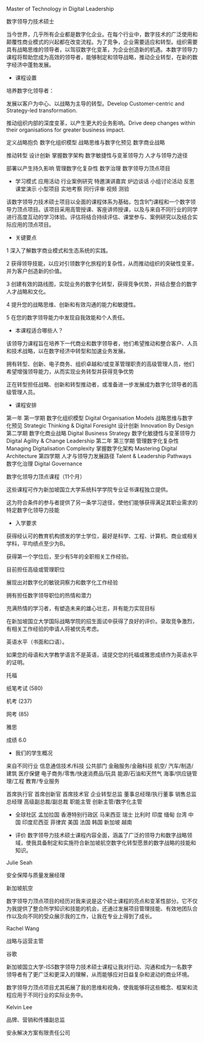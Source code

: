 Master of Technology in
Digital Leadership

数字领导力技术硕士

当今世界，几乎所有企业都是数字化企业。在每个行业中，数字技术的广泛使用和颠覆性商业模式的兴起都在改变流程。为了竞争，企业需要适应和转型。组织需要具有战略思维的领导者，以驾驭数字化变革，为企业创造新的机遇。本数字领导力课程将帮助您成为高效的领导者，能够制定和领导战略，推动企业转型，在新的数字经济中蓬勃发展。

* 课程设置

培养数字化领导者：

发展以客户为中心、以战略为主导的转型。Develop Customer-centric and Strategy-led transformation.

推动组织内部的深度变革，以产生更大的业务影响。Drive deep changes within their organisations for greater business impact.

定义战略抱负
数字化组织模型
战略思维与数字化预见
数字商业战略

推动转型
设计创新
掌握数字架构
数字敏捷性与变革领导力
人才与领导力途径

部署以产生持久影响
管理数字化复杂性
数字治理
数字领导力顶点项目

* 学习模式
应用活动
行业案例研究
特邀演讲嘉宾
炉边谈话
小组讨论活动
反思
课堂演示
小型项目
实地考察
同行评审
视频
测验

该数字领导力技术硕士项目以全面的课程体系为基础，包含9门课程和一个数字领导力顶点项目。该项目采用高管授课、客座讲师授课，以及与来自不同行业的同学进行高度互动的学习体验。评估将结合持续评估、课堂参与、案例研究以及结合实际应用的顶点项目。

* 关键要点

1 深入了解数字商业模式和生态系统的实践。

2 获得领导技能，以应对引领数字化旅程的复杂性，从而推动组织的突破性变革，并为客户创造新的价值。

3 创建有效的路线图，实现业务的数字化转型，获得竞争优势，并结合整合的数字人才战略和文化。

4 提升您的战略思维、创新和有效沟通的能力和敏捷性。

5 在您的数字领导能力中发现自我效能和个人责任。

* 本课程适合哪些人？

该领导力课程旨在培养下一代商业和数字领导者，他们希望推动和整合客户、人员和技术战略，以在数字经济中转型和加速业务发展。

拥有转型、创新、电子商务、组织卓越和/或变革管理职责的高级管理人员，他们希望增强领导能力，从而实现业务转型并获得竞争优势

正在转型担任战略、创新和转型推动者，或准备进一步发展成为数字化领导者的高级管理人员。

* 课程安排

第一年
第一学期
数字化组织模型 Digital Organisation Models
战略思维与数字化预见 Strategic Thinking & Digital Foresight
设计创新 Innovation By Design
第二学期
数字化商业战略 Digital Business Strategy
数字化敏捷性与变革领导力 Digital Agility & Change Leadership
第二年
第三学期
管理数字化复杂性 Managing Digitalisation Complexity
掌握数字化架构 Mastering Digital Architecture
第四学期
人才与领导力发展路径 Talent & Leadership Pathways
数字化治理 Digital Governance

数字化领导力顶点课程（11个月）

这些课程可作为新加坡国立大学系统科学学院专业证书课程独立提供。

这为符合条件的参与者提供了另一条学习途径，使他们能够获得满足其职业需求的特定数字化领导力技能

* 入学要求

获得经认可的教育机构颁发的学士学位，最好是科学、工程、计算机、商业或相关学科，平均绩点至少为B。

获得第一个学位后，至少有5年的全职相关工作经验。

目前担任高级或管理职位

展现出对数字化的敏锐洞察力和数字化工作经验

拥有担任数字领导职位的热情和潜力

充满热情的学习者，有塑造未来的雄心壮志，并有能力实现目标

在新加坡国立大学国际战略学院的招生面试中获得了良好的评价。录取竞争激烈，有相关工作经验的申请人将被优先考虑。

英语水平（书面和口语）。

如果您的母语和大学教学语言不是英语，请提交您的托福或雅思成绩作为英语水平的证明。

托福

纸笔考试 (580)

机考 (237)

网考 (85)

雅思

成绩 6.0

* 我们的学生概况

来自不同行业
信息通信技术/科技
公共部门
金融服务/金融科技
航空/
汽车/制造/建筑
医疗保健
电子商务/零售/快速消费品/玩具
能源/石油和天然气
海事/供应链管理/工程
教育/专业服务

首席执行官
首席创新官
首席技术官
企业转型总监
董事总经理/执行董事
销售总监
总经理
高级副总裁/副总裁
职能主管
创新主管/数字化主管

* 全球社区
孟加拉国
香港特别行政区
马来西亚
瑞士
比利时
印度
缅甸
台湾
中国
印度尼西亚
菲律宾
美国
法国
韩国
新加坡
越南

* 评价
数字领导力技术硕士课程内容全面，涵盖了广泛的领导力和数字战略领域，使我具备制定和实施符合新加坡航空数字化转型愿景的数字战略的技能和知识。

Julie Seah

安全保障与质量发展经理

新加坡航空

数字领导力顶点项目的经历对我来说是这个硕士课程的亮点和变革性部分。它不仅为我提供了整合所学知识和技能的机会，还通过发展项目管理技能、有效地团队合作以及向不同的受众展示我的工作，让我在专业上得到了成长。

Rachel Wang

战略与运营主管

谷歌

新加坡国立大学-ISS数字领导力技术硕士课程让我对行动、沟通和成为一名数字领导者有了更广泛和更深入的理解，从而能够应对日益复杂和波动的商业环境。

数字领导力顶点项目尤其拓展了我的思维和视角，使我能够将这些概念、框架和流程应用于不同行业的实际业务中。

Kelvin Lee

品牌、营销和传播副总监

安永解决方案有限责任公司
